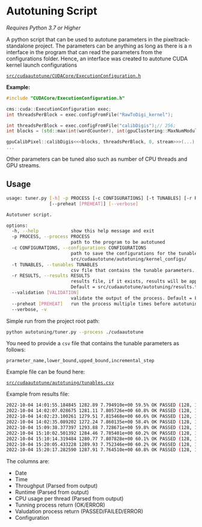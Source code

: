 # Autotuning Script
_Requires Python 3.7 or Higher_

A python script that can be used to autotune parameters in the pixeltrack-standalone project. The parameters can be anything as long as there is a n interface in the program that can read the parameters from the configurations folder. Hence, an interface was created to autotune CUDA kernel launch configurations

[`src/cudaautotune/CUDACore/ExecutionConfiguration.h`](../CUDACore/ExecutionConfiguration.h)

**Example:**
```c++
#include "CUDACore/ExecutionConfiguration.h"

cms::cuda::ExecutionConfiguration exec;
int threadsPerBlock = exec.configFromFile("RawToDigi_kernel");

int threadsPerBlock = exec.configFromFile("calibDigis");// 256;
int blocks = (std::max(int(wordCounter), int(gpuClustering::MaxNumModules)) + threadsPerBlock - 1) / threadsPerBlock;

gpuCalibPixel::calibDigis<<<blocks, threadsPerBlock, 0, stream>>>(...)
...
```

Other parameters can be tuned also such as number of CPU threads and GPU streams.

## Usage

```bash
usage: tuner.py [-h] -p PROCESS [-c CONFIGURATIONS] [-t TUNABLES] [-r RESULTS] [--validation [VALIDATION]]
                [--preheat [PREHEAT]] [--verbose]

Autotuner script.

options:
  -h, --help            show this help message and exit
  -p PROCESS, --process PROCESS
                        path to the program to be autotuned
  -c CONFIGURATIONS, --configurations CONFIGURATIONS
                        path to save the configurations for the tunable process to read them. Default =
                        src/cudaautotune/autotuning/kernel_configs/
  -t TUNABLES, --tunables TUNABLES
                        csv file that contains the tunable parameters. Default = src/cudaautotune/autotuning/tunables.csv
  -r RESULTS, --results RESULTS
                        results file, if it exists, results will be appended to the end, if not, it will be created.
                        Default = src/cudaautotune/autotuning/results.txt
  --validation [VALIDATION]
                        validate the output of the process. Default = False
  --preheat [PREHEAT]   run the process multiple times before autotuning. Default = False
  --verbose, -v
```

Simple run from the project root path:
```bash
python autotuning/tuner.py --process ./cudaautotune
```

You need to provide a `csv` file that contains the tunable parameters as follows:
```
prarmeter_name,lower_bound,upped_bound,incremental_step
```

Example file can be found here:

[`src/cudaautotune/autotuning/tunables.csv`](tunables.csv)

Example from results file:

```bash
2022-10-04 14:01:55.184845 1282.89 7.794910e+00 59.5% OK PASSED (128, 128, 64, 128, 128, 64, 64, 128, 128, 64, 256, 256, 128, 64, 64, 128, 256, 128, 192, 256, 256, 128, 64, 256, 192, 64, 192, 128, 64, 128, 256, 12, 4)
2022-10-04 14:02:07.028675 1281.11 7.805726e+00 60.8% OK PASSED (128, 128, 64, 128, 128, 64, 64, 128, 128, 64, 256, 256, 128, 64, 64, 128, 256, 128, 192, 256, 256, 128, 64, 256, 192, 128, 256, 128, 192, 128, 256, 12, 4)
2022-10-04 14:02:23.100261 1279.51 7.815468e+00 60.6% OK PASSED (128, 128, 64, 128, 128, 64, 64, 128, 128, 64, 256, 256, 128, 64, 64, 128, 256, 128, 192, 256, 256, 128, 64, 256, 192, 128, 256, 64, 64, 192, 256, 12, 4)
2022-10-04 14:02:35.089202 1272.24 7.860135e+00 58.4% OK PASSED (128, 128, 64, 128, 128, 64, 64, 128, 128, 64, 256, 256, 128, 64, 64, 128, 256, 128, 192, 256, 256, 128, 64, 256, 192, 64, 192, 256, 64, 192, 192, 12, 4)
2022-10-04 15:09:38.377397 1293.88 7.728671e+00 59.8% OK PASSED (128, 128, 64, 128, 128, 64, 64, 128, 128, 64, 256, 256, 128, 64, 64, 128, 256, 128, 192, 256, 256, 128, 64, 256, 192, 192, 256, 128, 64, 256, 192, 12, 4)
2022-10-04 15:10:02.501392 1284.46 7.785401e+00 60.2% OK PASSED (128, 128, 64, 128, 128, 64, 64, 128, 128, 64, 256, 256, 128, 64, 64, 128, 256, 128, 192, 256, 256, 128, 64, 256, 192, 64, 64, 256, 256, 128, 64, 12, 4)
2022-10-04 15:10:14.319484 1280.77 7.807828e+00 60.1% OK PASSED (128, 128, 64, 128, 128, 64, 64, 128, 128, 64, 256, 256, 128, 64, 64, 128, 256, 128, 192, 256, 256, 128, 64, 256, 192, 256, 256, 256, 192, 128, 128, 12, 4)
2022-10-04 15:20:05.433228 1289.93 7.752346e+00 60.2% OK PASSED (128, 128, 64, 128, 128, 64, 64, 128, 128, 64, 256, 256, 128, 64, 64, 128, 256, 128, 192, 256, 256, 128, 64, 256, 192, 64, 128, 192, 192, 256, 64, 12, 4)
2022-10-04 15:20:17.282590 1287.91 7.764510e+00 60.8% OK PASSED (128, 128, 64, 128, 128, 64, 64, 128, 128, 64, 256, 256, 128, 64, 64, 128, 256, 128, 192, 256, 256, 128, 64, 256, 192, 192, 64, 192, 256, 192, 128, 12, 4)
```
The columns are:
- Date
- Time
- Throughput (Parsed from output)
- Runtime (Parsed from output)
- CPU usage per thread (Parsed from output)
- Tunning process return (OK/ERROR)
- Valudation process return (PASSED/FAILED/ERROR)
- Configuration
